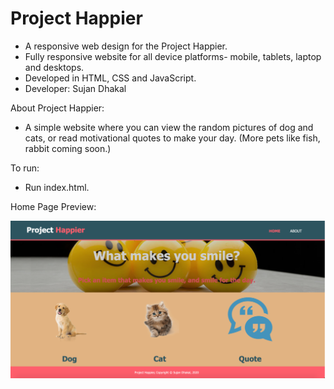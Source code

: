 # Project Happier
  - A responsive web design for the Project Happier.
  - Fully responsive website for all device platforms- mobile, tablets, laptop and desktops.
  - Developed in HTML, CSS and JavaScript. 
  - Developer: Sujan Dhakal
  
 
About Project Happier:
  - A simple website where you can view the random pictures of dog and cats, or read motivational quotes to make your day.      (More pets like fish, rabbit coming soon.)
  
To run:
  - Run index.html.
  
  
  Home Page Preview:
  
  <img src="screenshot/home.png">
  
 
